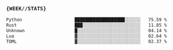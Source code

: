 ### `{WEEK//STATS}` 
<!--START_SECTION:waka-->

```txt
Python                    ███████████████████░░░░░░   75.59 %
Rust                      ███░░░░░░░░░░░░░░░░░░░░░░   11.85 %
Unknown                   █░░░░░░░░░░░░░░░░░░░░░░░░   04.14 %
Lua                       ▓░░░░░░░░░░░░░░░░░░░░░░░░   02.64 %
TOML                      ▓░░░░░░░░░░░░░░░░░░░░░░░░   02.37 %
```

<!--END_SECTION:waka-->
